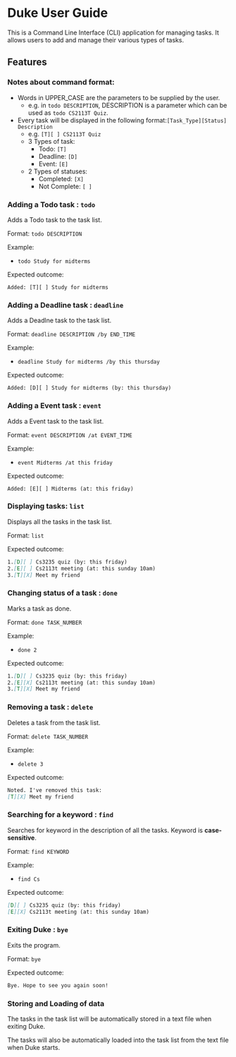 # Duke User Guide
This is a Command Line Interface (CLI) application for managing tasks. It allows users to add and manage their various types of tasks.

## Features
### Notes about command format:
- Words in UPPER_CASE are the parameters to be supplied by the user. 
    - e.g. in `todo DESCRIPTION`, DESCRIPTION is a parameter which can be used 
      as `todo CS2113T Quiz`.
- Every task will be displayed in the following format:`[Task_Type][Status] Description`
    - e.g. `[T][ ] CS2113T Quiz`
    - 3 Types of task:
      - Todo: `[T]`
      - Deadline: `[D]`
      - Event: `[E]`
    - 2 Types of statuses:
      - Completed: `[X]`
      - Not Complete: `[ ]`
### Adding a Todo task : `todo`
Adds a Todo task to the task list.

Format: `todo DESCRIPTION`

Example:
- `todo Study for midterms`

Expected outcome:
	
  `Added: [T][ ] Study for midterms`

### Adding a Deadline task : `deadline`
Adds a Deadlne task to the task list.

Format: `deadline DESCRIPTION /by END_TIME`

Example:
- `deadline Study for midterms /by this thursday`

Expected outcome:
	
  `Added: [D][ ] Study for midterms (by: this thursday)`

### Adding a Event task : `event`
Adds a Event task to the task list.

Format: `event DESCRIPTION /at EVENT_TIME`

Example:
- `event Midterms /at this friday`

Expected outcome:
	
  `Added: [E][ ] Midterms (at: this friday)`

### Displaying tasks: `list`
Displays all the tasks in the task list.

Format: `list`

Expected outcome:	
```markdown
1.[D][ ] Cs3235 quiz (by: this friday)
2.[E][ ] Cs2113t meeting (at: this sunday 10am)
3.[T][X] Meet my friend
```

### Changing status of a task : `done`
Marks a task as done.

Format: `done TASK_NUMBER`

Example:
- `done 2`

Expected outcome:
```markdown
1.[D][ ] Cs3235 quiz (by: this friday)
2.[E][X] Cs2113t meeting (at: this sunday 10am)
3.[T][X] Meet my friend
```
### Removing a task : `delete`
Deletes a task from the task list.

Format: `delete TASK_NUMBER`

Example:
- `delete 3`

Expected outcome:
```markdown
Noted. I've removed this task:
[T][X] Meet my friend
```
### Searching for a keyword : `find`
Searches for keyword in the description of all the tasks. Keyword is **case-sensitive**.

Format: `find KEYWORD`

Example:
- `find Cs`

Expected outcome:
```markdown
[D][ ] Cs3235 quiz (by: this friday)
[E][X] Cs2113t meeting (at: this sunday 10am)
```

### Exiting Duke : `bye`
Exits the program.

Format: `bye`

Expected outcome:
```markdown
Bye. Hope to see you again soon!
```

### Storing and Loading of data

The tasks in the task list will be automatically stored in a text file when exiting Duke.

The tasks will also be automatically loaded into the task list from the text file when Duke starts.
